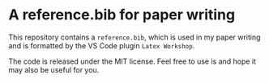 # A reference.bib for paper writing

This repository contains a `reference.bib`, which is used in my paper writing
and is formatted by the VS Code plugin `Latex Workshop`. 

The code is released under the MIT license. Feel free to use is and hope it may
also be useful for you.
